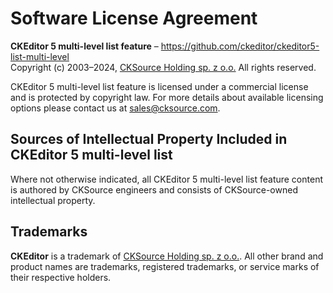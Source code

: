 Software License Agreement
==========================

**CKEditor&nbsp;5 multi-level list feature** – https://github.com/ckeditor/ckeditor5-list-multi-level <br>
Copyright (c) 2003–2024, [CKSource Holding sp. z o.o.](https://cksource.com) All rights reserved.

CKEditor&nbsp;5 multi-level list feature is licensed under a commercial license and is protected by copyright law.
For more details about available licensing options please contact us at sales@cksource.com.

Sources of Intellectual Property Included in CKEditor&nbsp;5 multi-level list
-----------------------------------------------------

Where not otherwise indicated, all CKEditor&nbsp;5 multi-level list feature content is authored by CKSource engineers and consists of CKSource-owned intellectual property.

Trademarks
----------

**CKEditor** is a trademark of [CKSource Holding sp. z o.o.](https://cksource.com). All other brand and product names are trademarks, registered trademarks, or service marks of their respective holders.
